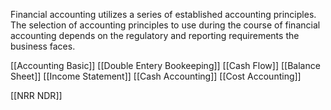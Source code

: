 
Financial accounting utilizes a series of established accounting principles. The selection of accounting principles to use during the course of financial accounting depends on the regulatory and reporting requirements the business faces.

[[Accounting Basic]]
[[Double Entery Bookeeping]]
[[Cash Flow]]
[[Balance Sheet]]
[[Income Statement]]
[[Cash Accounting]]
[[Cost Accounting]]

[[NRR NDR]]
